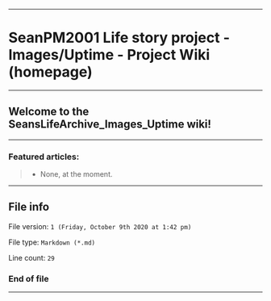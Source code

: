 
***

# SeanPM2001 Life story project - Images/Uptime - Project Wiki (homepage)

***

## Welcome to the SeansLifeArchive_Images_Uptime wiki!

***

### Featured articles:

> * None, at the moment.

***

## File info

File version: `1 (Friday, October 9th 2020 at 1:42 pm)`

File type: `Markdown (*.md)`

Line count: `29`

### End of file

***
